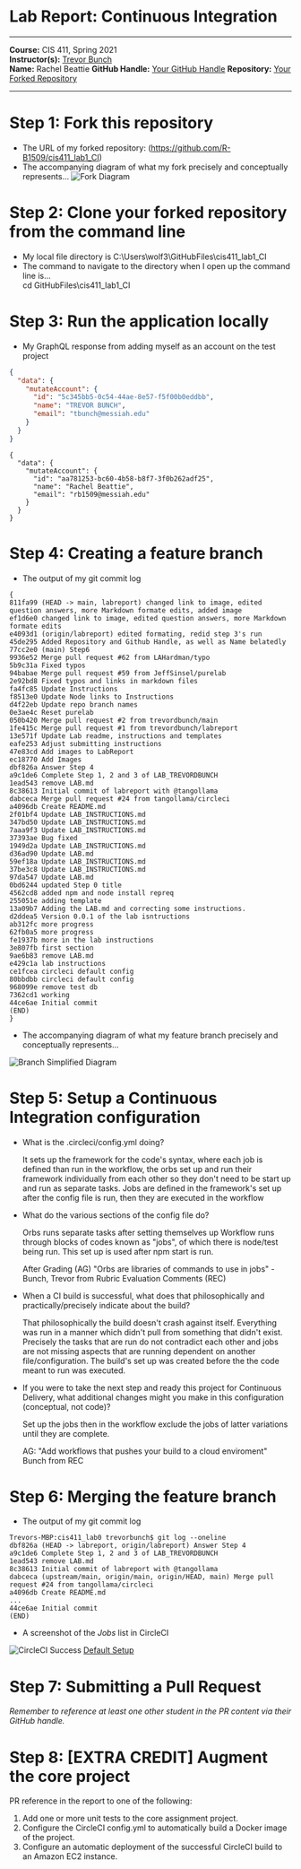 # Lab Report: Continuous Integration
___
**Course:** CIS 411, Spring 2021  
**Instructor(s):** [Trevor Bunch](https://github.com/trevordbunch)  
**Name:** Rachel Beattie
**GitHub Handle:** [Your GitHub Handle](https://github.com/R-B1509)
**Repository:** [Your Forked Repository](https://github.com/R-B1509/cis411_lab1_CI) 
___

# Step 1: Fork this repository
- The URL of my forked repository: (https://github.com/R-B1509/cis411_lab1_CI)
- The accompanying diagram of what my fork precisely and conceptually represents...
  ![Fork Diagram](/assets/Lab1ForkRel.drawio.svg)
# Step 2: Clone your forked repository from the command line  
- My local file directory is C:\Users\wolf3\GitHubFiles\cis411_lab1_CI
- The command to navigate to the directory when I open up the command line is...<br>
cd GitHubFiles\cis411_lab1_CI

# Step 3: Run the application locally
- My GraphQL response from adding myself as an account on the test project
``` json
{
  "data": {
    "mutateAccount": {
      "id": "5c345bb5-0c54-44ae-8e57-f5f00b0eddbb",
      "name": "TREVOR BUNCH",
      "email": "tbunch@messiah.edu"
    }
  }
}
```

```
{
  "data": {
    "mutateAccount": {
      "id": "aa781253-bc60-4b58-b8f7-3f0b262adf25",
      "name": "Rachel Beattie",
      "email": "rb1509@messiah.edu"
    }
  }
}
```

# Step 4: Creating a feature branch
- The output of my git commit log

```
{ 
811fa99 (HEAD -> main, labreport) changed link to image, edited question answers, more Markdown formate edits, added image
ef1d6e0 changed link to image, edited question answers, more Markdown formate edits
e4093d1 (origin/labreport) edited formating, redid step 3's run
45de295 Added Repository and Github Handle, as well as Name belatedly
77cc2e0 (main) Step6
9936e52 Merge pull request #62 from LAHardman/typo
5b9c31a Fixed typos
94babae Merge pull request #59 from JeffSinsel/purelab
2e92bd8 Fixed typos and links in markdown files
fa4fc85 Update Instructions
f8513e0 Update Node links to Instructions
d4f22eb Update repo branch names
0e3ae4c Reset purelab
050b420 Merge pull request #2 from trevordbunch/main
1fe415c Merge pull request #1 from trevordbunch/labreport
13e571f Update Lab readme, instructions and templates
eafe253 Adjust submitting instructions
47e83cd Add images to LabReport
ec18770 Add Images
dbf826a Answer Step 4
a9c1de6 Complete Step 1, 2 and 3 of LAB_TREVORDBUNCH
1ead543 remove LAB.md
8c38613 Initial commit of labreport with @tangollama
dabceca Merge pull request #24 from tangollama/circleci
a4096db Create README.md
2f01bf4 Update LAB_INSTRUCTIONS.md
347bd50 Update LAB_INSTRUCTIONS.md
7aaa9f3 Update LAB_INSTRUCTIONS.md
37393ae Bug fixed
1949d2a Update LAB_INSTRUCTIONS.md
d36ad90 Update LAB.md
59ef18a Update LAB_INSTRUCTIONS.md
37be3c8 Update LAB_INSTRUCTIONS.md
97da547 Update LAB.md
0bd6244 updated Step 0 title
4562cd8 added npm and node install repreq
255051e adding template
13a09b7 Adding the LAB.md and correcting some instructions.
d2ddea5 Version 0.0.1 of the lab isntructions
ab312fc more progress
62fb0a5 more progress
fe1937b more in the lab instructions
3e807fb first section
9ae6b83 remove LAB.md
e429c1a lab instructions
ce1fcea circleci default config
80bbdbb circleci default config
968099e remove test db
7362cd1 working
44ce6ae Initial commit
(END)
}

```

- The accompanying diagram of what my feature branch precisely and conceptually represents...<br>

 ![Branch Simplified Diagram](/assets/Lab1BranchRel.drawio.svg)

# Step 5: Setup a Continuous Integration configuration
- What is the .circleci/config.yml doing?  
  <p> It sets up the framework for the code's syntax, where each job is defined than run in the workflow, the orbs set up and run their framework individually from each other so they don't need to be start up and run as separate tasks. Jobs are defined in the framework's set up after the config file is run, then they are executed in the workflow
  </p>

- What do the various sections of the config file do?  
  <p> Orbs runs separate tasks after setting themselves up
  Workflow runs through blocks of codes known as "jobs", of which there is node/test being run. This set up is used after npm start is run.

  After Grading (AG) "Orbs are libraries of commands to use in jobs" - Bunch, Trevor from Rubric Evaluation Comments (REC)
  </p>
- When a CI build is successful, what does that philosophically and practically/precisely indicate about the build?  
  <p> That philosophically the build doesn't crash against itself. Everything was run in a manner which didn't pull from something that didn't exist. Precisely the tasks that are run do not contradict each other and jobs are not missing aspects that are running dependent on another file/configuration. The build's set up was created before the the code meant to run was executed.
  </p>
- If you were to take the next step and ready this project for Continuous Delivery, what additional changes might you make in this configuration (conceptual, not code)?  
  <p> Set up the jobs then in the workflow exclude the jobs of latter variations until they are complete.
  
  AG: "Add workflows that pushes your build to a cloud enviroment" Bunch from REC
  </p>

# Step 6: Merging the feature branch

* The output of my git commit log
```
Trevors-MBP:cis411_lab0 trevorbunch$ git log --oneline
dbf826a (HEAD -> labreport, origin/labreport) Answer Step 4
a9c1de6 Complete Step 1, 2 and 3 of LAB_TREVORDBUNCH
1ead543 remove LAB.md
8c38613 Initial commit of labreport with @tangollama
dabceca (upstream/main, origin/main, origin/HEAD, main) Merge pull request #24 from tangollama/circleci
a4096db Create README.md
...
44ce6ae Initial commit
(END)
```

* A screenshot of the _Jobs_ list in CircleCI

![CircleCI Success](../assets/circleci_success.png)
[Default Setup](../assets/circleci_jobs_success.png)

# Step 7: Submitting a Pull Request
_Remember to reference at least one other student in the PR content via their GitHub handle._



# Step 8: [EXTRA CREDIT] Augment the core project
PR reference in the report to one of the following:
1. Add one or more unit tests to the core assignment project. 
2. Configure the CircleCI config.yml to automatically build a Docker image of the project.
3. Configure an automatic deployment of the successful CircleCI build to an Amazon EC2 instance.

